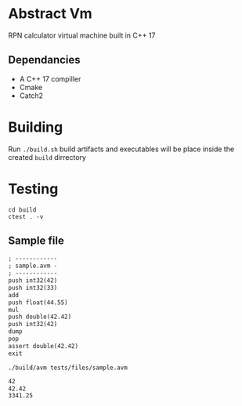 # Abstract Vm
RPN calculator virtual machine built in C++ 17

## Dependancies
* A C++ 17 compiller
* Cmake
* Catch2

# Building
Run `./build.sh` build artifacts and executables will be place inside the created `build` dirrectory


# Testing
`cd build`  
`ctest . -v`  

## Sample file
```txt
; ------------
; sample.avm -
; ------------
push int32(42)
push int32(33)
add
push float(44.55)
mul
push double(42.42)
push int32(42)
dump
pop
assert double(42.42)
exit
```
`./build/avm tests/files/sample.avm`
```txt
42
42.42
3341.25
```
